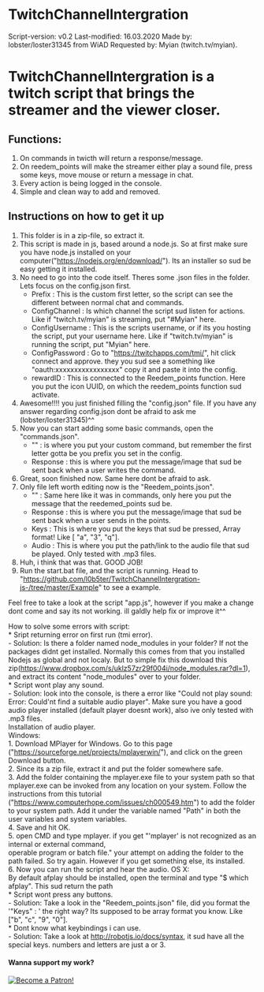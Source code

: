 # TwitchChannelIntergration
Script-version: v0.2
Last-modified: 16.03.2020
Made by: lobster/loster31345 from WiAD
Requested by: Myian (twitch.tv/myian).

# TwitchChannelIntergration is a twitch script that brings the streamer and the viewer closer.

## Functions:
1. On commands in twicth will return a response/message.
2. On reedem_points will make the streamer either play a sound file, press some keys, move mouse or return a message in chat.
3. Every action is being logged in the console.
4. Simple and clean way to add and removed.

## Instructions on how to get it up
1. This folder is in a zip-file, so extract it.
2. This script is made in js, based around a node.js. So at first make sure you have node.js installed on your computer("https://nodejs.org/en/download/"). Its an installer so sud be easy getting it installed.
3. No need to go into the code itself. Theres some .json files in the folder. Lets focus on the config.json first.
    - Prefix : This is the custom first letter, so the script can see the different between normal chat and commands.
    - ConfigChannel : Is which channel the script sud listen for actions. Like if "twitch.tv/myian" is streaming, put "#Myian" here.
    - ConfigUsername : This is the scripts username, or if its you hosting the script, put your username here. Like if "twitch.tv/myian" is running the script, put "Myian" here.
    - ConfigPassword : Go to "https://twitchapps.com/tmi/", hit click connect and approve. they you sud see a something like "oauth:xxxxxxxxxxxxxxxxx" copy it and paste it into the config.
    - rewardID : This is connected to the Reedem_points function. Here you put the icon UUID, on which the reedem_points function sud activate.
4. Awesome!!!! you just finished filling the "config.json" file. If you have any answer regarding config.json dont be afraid to ask me (lobster/loster31345)^^
5. Now you can start adding some basic commands, open the "commands.json".
    - "" : is where you put your custom command, but remember the first letter gotta be you prefix you set in the config. 
    - Response : this is where you put the message/image that sud be sent back when a user writes the command.
6. Great, soon finished now. Same here dont be afraid to ask.
7. Only file left worth editing now is the "Reedem_points.json".
    - "" : Same here like it was in commands, only here you put the message that the reedemed_points sud be. 
    - Response : this is where you put the message/image that sud be sent back when a user sends in the points.
    - Keys : This is where you put the keys that sud be pressed, Array format! Like [ "a", "3", "q"].
    - Audio : This is where you put the path/link to the audio file that sud be played. Only tested with .mp3 files.
8. Huh, i think that was that. GOOD JOB!
9. Run the start.bat file, and the script is running.
Head to "https://github.com/l0b5ter/TwitchChannelIntergration-js-/tree/master/Example" to see a example.

Feel free to take a look at the script "app.js", however if you make a change dont come and say its not working. ill galdly help fix or improve it^^







How to solve some errors with script:                                                                                                 
        * Sript returning error on first run (tmi error).                                                                     
        - Solution: Is there a folder named node_modules in your folder? If not the packages didnt get installed. Normally this comes from that you installed Nodejs as global and not localy. But to simple fix this download this zip(https://www.dropbox.com/s/uklz57zr29f004i/node_modules.rar?dl=1), and extract its content "node_modules" over to your folder.       
        * Script wont play any sound.                                                                                               
        - Solution: look into the console, is there a error like "Could not play sound: Error: Could'nt find a suitable audio player". Make sure you have a good audio player installed (default player doesnt work), also ive only tested with .mp3 files.                  
                  Installation of audio player.                                                                               
                    Windows:                                                                                                           
                        1. Download MPlayer for Windows. Go to this page ("https://sourceforge.net/projects/mplayerwin/"), and click on the green Download button.                                                                                                              
                        2. Since its a zip file, extract it and put the folder somewhere safe.                                         
                        3. Add the folder containing the mplayer.exe file to your system path so that mplayer.exe can be invoked from any location on your system. Follow the instructions from this tutorial ("https://www.computerhope.com/issues/ch000549.htm") to add the folder to your system path. Add it under the variable named "Path" in both the user variables and system variables.                    
                        4. Save and hit OK.                                                                                         
                        5. open CMD and type mplayer. if you get "'mplayer' is not recognized as an internal or external command,     
                           operable program or batch file." your attempt on adding the folder to the path failed. So try again. However if you get something else, its installed.                                                                                             
                        6. Now you can run the script and hear the audio.
                    OS X:                                                                                                       
                        By default afplay should be installed, open the terminal and type "$ which afplay". This sud return the path                                                                                                                                       
        * Script wont press any buttons.                                                                                              
        - Solution: Take a look in the "Reedem_points.json" file, did you format the '"Keys" : ' the right way? Its supposed to be array format you know. Like ["b", "c", "9", "0"].                                                                                             
        * Dont know what keybindings i can use.                                                                                    
        - Solution: Take a look at http://robotjs.io/docs/syntax, it sud have all the special keys. numbers and letters are just a or 3.



#### Wanna support my work?                                                    
[![Become a Patron!](https://i.imgur.com/BbE01dL.png)](https://www.patreon.com/bePatron?u=31657981)
